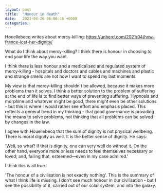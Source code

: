 ```yaml
---
layout: post
title:  "Honour in death"
date:   2021-04-26 06:00:46 +0000
categories:
---
```


Houellebecq writes about mercy-killing: https://unherd.com/2021/04/how-france-lost-her-dignity/

What do I think about mercy-killing? I think there is honour in choosing to end your life the way you want. 

I think there is less honour and a medicalised and regulated system of mercy-killing - hospitals and doctors and cables and machines and plastic and strange smells are not how I want to spend my last moments. 

My view is that mercy-killing shouldn't be allowed, because it makes more problems than it solves. I think a better solution to the problem of suffering at the end of life is to find better ways of preventing suffering. Hypnosis and morphine and whatever might be good, there might even be other solutions - but this is where I would rather see effort and emphasis placed. This reflects a general trend in my thinking - that good governance is providing the means to solve problems, not thinking that all problems can be solved by changes in the law. 

I agree with Houellebecq that the sum of dignity is not physical wellbeing. There is moral dignity as well. It is the better sense of dignity. He says:

'Well, so what? If that is dignity, one can very well do without it. On the other hand, everyone more or less needs to feel themselves necessary or loved; and, failing that, esteemed—even in my case admired.'

I think this is all true. 

'The honour of a civilisation is not exactly nothing'. This is the summary of what I think life is missing. I don't see much honour in our civilisation - but I see the possibility of it, carried out of our solar system, and into the galaxy. 